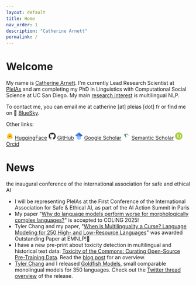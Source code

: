 ```yaml
---
layout: default
title: Home
nav_order: 1
description: "Catherine Arnett"
permalink: /
---
```


# Welcome

My name is [Catherine Arnett](https://catherinearnett.github.io/about). I'm currently Lead Research Scientist at [PleIAs](https://pleias.fr/) and am completing my PhD in Linguistics with Computational Social Science at UC San Diego. My main [research interest](https://catherinearnett.github.io/research) is multilingual NLP. 

To contact me, you can email me at catherine [at] pleias [dot] fr or find me on 🦋 [BlueSky](https://bsky.app/profile/catherinearnett.bsky.social). 

Other links:

<img src="./assets/logos/huggingface-logo.png" width="20" /> [HuggingFace](https://huggingface.co/catherinearnett) 
<img src="./assets/logos/github-mark.png" width="20" /> [GitHub](https://github.com/catherinearnett)
<img src="./assets/logos/google-scholar-logo.png" width="20" /> [Google Scholar](https://scholar.google.com/citations?user=bLS_8RAAAAAJ&hl=en)
<img src="./assets/logos/semantic-scholar-logo.png" width="20" /> [Semantic Scholar](https://www.semanticscholar.org/author/Catherine-Arnett/2257347764)
<img src="./assets/logos/orcid-logo.png" width="20" /> [Orcid](https://orcid.org/0000-0003-0448-5415)


# News
the inaugural conference of the international association for safe and ethical AI
* I will be representing PleIAs at the First Conference of the International Association for Safe & Ethical AI, as part of the AI Action Summit in Paris
* My paper "[Why do language models perform worse for morphologically complex languages?](https://arxiv.org/abs/2411.14198)" is accepted to COLING 2025!
* Tyler Chang and my paper, "[When is Multilinguality a Curse? Language Modeling for 250 High- and Low-Resource Languages](https://arxiv.org/pdf/2311.09205)" was awarded Outstanding Paper at EMNLP!🥇
* I have a new pre-print about toxicity detection in multilingual and historical text data: [Toxicity of the Commons: Curating Open-Source Pre-Training Data](https://arxiv.org/pdf/2410.22587). Read the [blog post](https://huggingface.co/blog/catherinearnett/toxic-commons) for an overview. 
*  [Tyler Chang](https://tylerachang.github.io/) and I released [Goldfish Models](https://huggingface.co/goldfish-models), small comparable monolingual models for 350 languages. Check out the [Twitter thread overview](https://x.com/linguist_cat/status/1826267170952863885) of the release.
